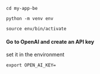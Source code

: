 ```
cd my-app-be

python -m venv env

source env/bin/activate

```

#### Go to OpenAI and create an API key
set it in the environment

```commandline
export OPEN_AI_KEY=
```